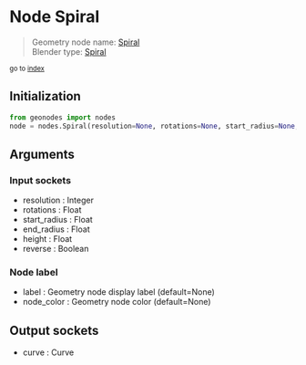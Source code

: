 
# Node Spiral

> Geometry node name: [Spiral](https://docs.blender.org/manual/en/latest/modeling/geometry_nodes/curve_primitives/curve_spiral.html)<br>
  Blender type: [Spiral](https://docs.blender.org/api/current/bpy.types.GeometryNodeCurveSpiral.html)
  
<sub>go to [index](index.md)</sub>

## Initialization

```python
from geonodes import nodes
node = nodes.Spiral(resolution=None, rotations=None, start_radius=None, end_radius=None, height=None, reverse=None, label=None, node_color=None)
```



## Arguments


### Input sockets

- resolution : Integer
- rotations : Float
- start_radius : Float
- end_radius : Float
- height : Float
- reverse : Boolean

### Node label

- label : Geometry node display label (default=None)
- node_color : Geometry node color (default=None)

## Output sockets

- curve : Curve
